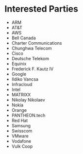 # Interested Parties

- ARM
- AT&T
- AWS
- Bell Canada
- Charter Communications
- Chunghwa Telecom
- Cisco
- Deutsche Telekom
- Equinix
- Frederick F. Kautz IV
- Google
- Ildiko Vancsa
- Infracloud
- Intel
- MATRIXX
- Nikolay Nikolaev
- Nokia
- Orange
- PANTHEON.tech
- Red Hat
- Samsung
- Swisscom
- VMware
- Vodafone
- Vulk Coop
